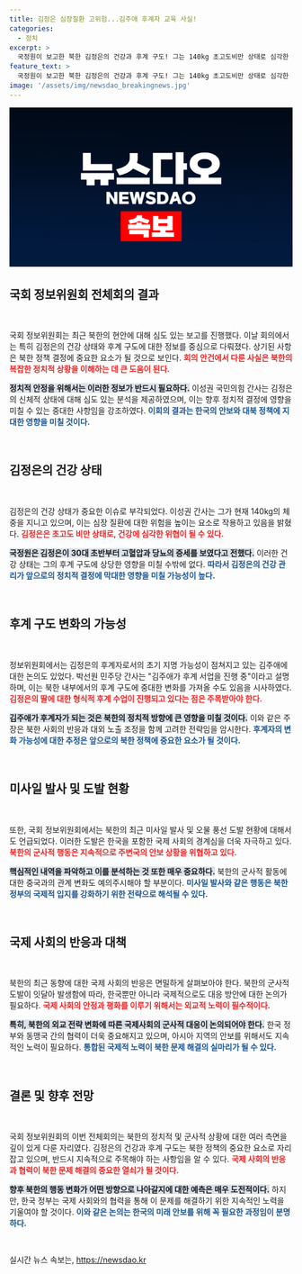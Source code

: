 ```yaml
---
title: 김정은 심장질환 고위험...김주애 후계자 교육 사실!
categories:
  - 정치
excerpt: >
  국정원이 보고한 북한 김정은의 건강과 후계 구도! 그는 140kg 초고도비만 상태로 심각한 건강 위기를 겪고 있으며, 딸 김주애는 후계자 수업을 진행 중인데… 과연 김정은의 후계자는 누구인가? 클릭해 자세한 내용을 확인하세요!
feature_text: >
  국정원이 보고한 북한 김정은의 건강과 후계 구도! 그는 140kg 초고도비만 상태로 심각한 건강 위기를 겪고 있으며, 딸 김주애는 후계자 수업을 진행 중인데… 과연 김정은의 후계자는 누구인가? 클릭해 자세한 내용을 확인하세요!
image: '/assets/img/newsdao_breakingnews.jpg'
---
```


<p><img src="/assets/img/newsdao_breakingnews.jpg" alt="implanttips 속보" /></p>

<h2 data-ke-size="size26">국회 정보위원회 전체회의 결과</h2>

<p data-ke-size="size16">&nbsp;</p>

<p>국회 정보위원회는 최근 북한의 현안에 대해 심도 있는 보고를 진행했다. 이날 회의에서는 특히 김정은의 건강 상태와 후계 구도에 대한 정보를 중심으로 다뤄졌다. 상기된 사항은 북한 정책 결정에 중요한 요소가 될 것으로 보인다. <b><span style="color: #ee2323;">회의 안건에서 다룬 사실은 북한의 복잡한 정치적 상황을 이해하는 데 큰 도움이 된다.</span></b> </p>

<p><b><span style="background-color: #21538527;">정치적 안정을 위해서는 이러한 정보가 반드시 필요하다.</span></b> 이성권 국민의힘 간사는 김정은의 신체적 상태에 대해 심도 있는 분석을 제공하였으며, 이는 향후 정치적 결정에 영향을 미칠 수 있는 중대한 사항임을 강조하였다. <b><span style="color: #1a5490;">이회의 결과는 한국의 안보와 대북 정책에 지대한 영향을 미칠 것이다.</span></b> </p>

<p data-ke-size="size16">&nbsp;</p>

<h2 data-ke-size="size26">김정은의 건강 상태</h2>

<p data-ke-size="size16">&nbsp;</p>

<p>김정은의 건강 상태가 중요한 이슈로 부각되었다. 이성권 간사는 그가 현재 140kg의 체중을 지니고 있으며, 이는 심장 질환에 대한 위험을 높이는 요소로 작용하고 있음을 밝혔다. <b><span style="color: #ee2323;">김정은은 초고도 비만 상태로, 건강에 심각한 위협이 될 수 있다.</span></b> </p>

<p><b><span style="background-color: #21538527;">국정원은 김정은이 30대 초반부터 고혈압과 당뇨의 증세를 보였다고 전했다.</span></b> 이러한 건강 상태는 그의 후계 구도에 상당한 영향을 미칠 수밖에 없다. <b><span style="color: #1a5490;">따라서 김정은의 건강 관리가 앞으로의 정치적 결정에 막대한 영향을 미칠 가능성이 높다.</span></b> </p>

<p data-ke-size="size16">&nbsp;</p>

<h2 data-ke-size="size26">후계 구도 변화의 가능성</h2>

<p data-ke-size="size16">&nbsp;</p>

<p>정보위원회에서는 김정은의 후계자로서의 초기 지명 가능성이 점쳐지고 있는 김주애에 대한 논의도 있었다. 박선원 민주당 간사는 "김주애가 후계 서업을 진행 중"이라고 설명하며, 이는 북한 내부에서의 후계 구도에 중대한 변화를 가져올 수도 있음을 시사하였다. <b><span style="color: #ee2323;">김정은의 딸에 대한 형식적 후계 수업이 진행되고 있다는 점은 주목받아야 한다.</span></b></p>

<p><b><span style="background-color: #21538527;">김주애가 후계자가 되는 것은 북한의 정치적 방향에 큰 영향을 미칠 것이다.</span></b> 이와 같은 주장은 북한 사회의 반응과 대외 노출 조정을 함께 고려한 전략임을 암시한다. <b><span style="color: #1a5490;">후계자의 변화 가능성에 대한 추정은 앞으로의 북한 정책에 중요한 요소가 될 것이다.</span></b> </p>

<p data-ke-size="size16">&nbsp;</p>

<h2 data-ke-size="size26">미사일 발사 및 도발 현황</h2>

<p data-ke-size="size16">&nbsp;</p>

<p>또한, 국회 정보위원회에서는 북한의 최근 미사일 발사 및 오물 풍선 도발 현황에 대해서도 언급되었다. 이러한 도발은 한국을 포함한 국제 사회의 경계심을 더욱 자극하고 있다. <b><span style="color: #ee2323;">북한의 군사적 행동은 지속적으로 주변국의 안보 상황을 위협하고 있다.</span></b></p>

<p><b><span style="background-color: #21538527;">핵심적인 내역을 파악하고 이를 분석하는 것 또한 매우 중요하다.</span></b> 북한의 군사적 활동에 대한 중국과의 관계 변화도 예의주시해야 할 부분이다. <b><span style="color: #1a5490;">미사일 발사와 같은 행동은 북한 정부의 국제적 입지를 강화하기 위한 전략으로 해석될 수 있다.</span></b> </p>

<p data-ke-size="size16">&nbsp;</p>

<h2 data-ke-size="size26">국제 사회의 반응과 대책</h2>

<p data-ke-size="size16">&nbsp;</p>

<p>북한의 최근 동향에 대한 국제 사회의 반응은 면밀하게 살펴보아야 한다. 북한의 군사적 도발이 잇달아 발생함에 따라, 한국뿐만 아니라 국제적으로도 대응 방안에 대한 논의가 필요하다. <b><span style="color: #ee2323;">국제 사회의 안정과 평화를 이루기 위해서는 외교적 노력이 필수적이다.</span></b></p>

<p><b><span style="background-color: #21538527;">특히, 북한의 외교 전략 변화에 따른 국제사회의 군사적 대응이 논의되어야 한다.</span></b> 한국 정부와 동맹국 간의 협력이 더욱 중요해지고 있으며, 아시아 지역의 안보를 위해서도 지속적인 노력이 필요하다. <b><span style="color: #1a5490;">통합된 국제적 노력이 북한 문제 해결의 실마리가 될 수 있다.</span></b> </p>

<p data-ke-size="size16">&nbsp;</p>

<h2 data-ke-size="size26">결론 및 향후 전망</h2>

<p data-ke-size="size16">&nbsp;</p>

<p>국회 정보위원회의 이번 전체회의는 북한의 정치적 및 군사적 상황에 대한 여러 측면을 깊이 있게 다룬 자리였다. 김정은의 건강과 후계 구도는 북한 정책의 중요한 요소로 자리 잡고 있으며, 반드시 지속적으로 주목해야 하는 사항임을 알 수 있다. <b><span style="color: #ee2323;">국제 사회의 반응과 협력이 북한 문제 해결의 중요한 열쇠가 될 것이다.</span></b></p>

<p><b><span style="background-color: #21538527;">향후 북한의 행동 변화가 어떤 방향으로 나아갈지에 대한 예측은 매우 도전적이다.</span></b> 하지만, 한국 정부는 국제 사회와의 협력을 통해 이 문제를 해결하기 위한 지속적인 노력을 기울여야 할 것이다. <b><span style="color: #1a5490;">이와 같은 논의는 한국의 미래 안보를 위해 꼭 필요한 과정임이 분명하다.</span></b> </p>

<p data-ke-size="size16">&nbsp;</p>
실시간 뉴스 속보는, <a href="https://newsdao.kr" rel="dofollow">https://newsdao.kr</a>


